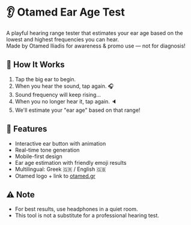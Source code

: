 # 👂 Otamed Ear Age Test

A playful hearing range tester that estimates your ear age based on the lowest and highest frequencies you can hear.  
Made by Otamed Iliadis for awareness & promo use — not for diagnosis!

## 🔧 How It Works
1. Tap the big ear to begin.
2. When you hear the sound, tap again. 🎧
3. Sound frequency will keep rising...
4. When you no longer hear it, tap again. 🔈
5. We'll estimate your "ear age" based on that range!

## 🎯 Features
- Interactive ear button with animation
- Real-time tone generation
- Mobile-first design
- Ear age estimation with friendly emoji results
- Multilingual: Greek 🇬🇷 / English 🇬🇧
- Otamed logo + link to [otamed.gr](https://otamed.gr)

## ⚠️ Note
- For best results, use headphones in a quiet room.
- This tool is not a substitute for a professional hearing test.
